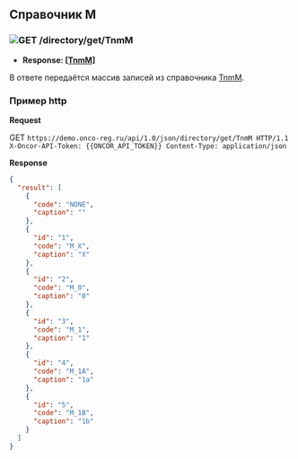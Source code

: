 ## Справочник M

### ![GET](../../../../img/get.png) /directory/get/TnmM
* **Response: [[TnmM](../../../../types/types.md#com.siams.med.api.TnmM)]**

В ответе передаётся массив записей из справочника [TnmM](../../../../types/types.md#com.siams.med.api.TnmM).

### Пример http

**Request**

GET `https://demo.onco-reg.ru/api/1.0/json/directory/get/TnmM HTTP/1.1
X-Oncor-API-Token: {{ONCOR_API_TOKEN}}
Content-Type: application/json`

**Response**
```json
{
  "result": [
    {
      "code": "NONE",
      "caption": ""
    },
    {
      "id": "1",
      "code": "M_X",
      "caption": "X"
    },
    {
      "id": "2",
      "code": "M_0",
      "caption": "0"
    },
    {
      "id": "3",
      "code": "M_1",
      "caption": "1"
    },
    {
      "id": "4",
      "code": "M_1A",
      "caption": "1a"
    },
    {
      "id": "5",
      "code": "M_1B",
      "caption": "1b"
    }
  ]
}
```

